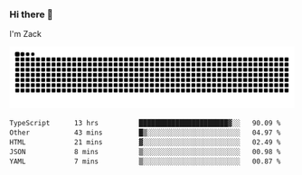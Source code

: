 ### Hi there 👋
I'm Zack

![](https://raw.githubusercontent.com/z4cki/z4cki/refs/heads/output/github-contribution-grid-snake.svg)
<!--START_SECTION:waka-->

```txt
TypeScript      13 hrs          ██████████████████████▓░░   90.09 %
Other           43 mins         █▒░░░░░░░░░░░░░░░░░░░░░░░   04.97 %
HTML            21 mins         ▓░░░░░░░░░░░░░░░░░░░░░░░░   02.49 %
JSON            8 mins          ▒░░░░░░░░░░░░░░░░░░░░░░░░   00.98 %
YAML            7 mins          ▒░░░░░░░░░░░░░░░░░░░░░░░░   00.87 %
```

<!--END_SECTION:waka-->
